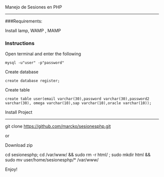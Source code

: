 Manejo de Sesiones en PHP
_______________________________

###Requirements:

Install lamp, WAMP , MAMP

### Instructions

Open terminal and enter the following

    mysql -u"user" -p"password"

Create database
  
    create database register;

Create table

    create table user(email varchar(30),password varchar(30),password2 varchar(30), omega varchar(10),sap varchar(10),oracle varchar(10));

Install Project
_______________________________

  git clone https://github.com/marcko/sesionesphp.git

or 

Download zip

  cd sesionesphp; cd /var/www/ && sudo rm -r html/ ; sudo mkdir html && sudo mv user/home/sesionesphp/* /var/www/
 

Enjoy! 